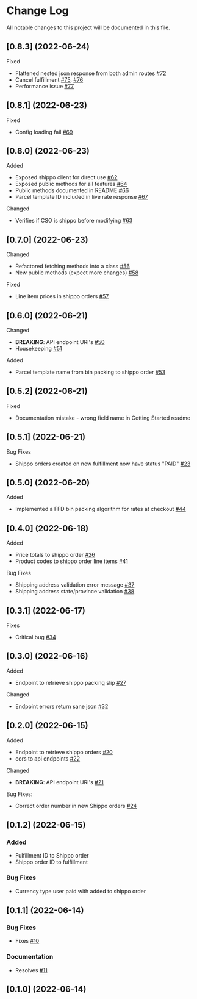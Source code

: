 # Change Log

All notable changes to this project will be documented in this file.
## [0.8.3] (2022-06-24)
Fixed
- Flattened nested json response from both admin routes [#72](https://github.com/macder/medusa-fulfillment-shippo/issues/72)
- Cancel fulfillment [#75](https://github.com/macder/medusa-fulfillment-shippo/issues/75), [#76](https://github.com/macder/medusa-fulfillment-shippo/issues/76)
- Performance issue [#77](https://github.com/macder/medusa-fulfillment-shippo/issues/77)
## [0.8.1] (2022-06-23)
Fixed
- Config loading fail [#69](https://github.com/macder/medusa-fulfillment-shippo/issues/69)
## [0.8.0] (2022-06-23)
Added
- Exposed shippo client for direct use [#62](https://github.com/macder/medusa-fulfillment-shippo/issues/62)
- Exposed public methods for all features [#64](https://github.com/macder/medusa-fulfillment-shippo/issues/64)
- Public methods documented in README [#66](https://github.com/macder/medusa-fulfillment-shippo/issues/66)
- Parcel template ID included in live rate response [#67](https://github.com/macder/medusa-fulfillment-shippo/issues/67)

Changed
- Verifies if CSO is shippo before modifying [#63](https://github.com/macder/medusa-fulfillment-shippo/issues/63)
## [0.7.0] (2022-06-23)
Changed
- Refactored fetching methods into a class [#56](https://github.com/macder/medusa-fulfillment-shippo/issues/56)
- New public methods (expect more changes) [#58](https://github.com/macder/medusa-fulfillment-shippo/issues/58)

Fixed
- Line item prices in shippo orders [#57](https://github.com/macder/medusa-fulfillment-shippo/issues/57)
## [0.6.0] (2022-06-21)
Changed
- **BREAKING**: API endpoint URI's [#50](https://github.com/macder/medusa-fulfillment-shippo/issues/50)
- Housekeeping [#51](https://github.com/macder/medusa-fulfillment-shippo/issues/51)

Added
- Parcel template name from bin packing to shippo order [#53](https://github.com/macder/medusa-fulfillment-shippo/issues/53)

## [0.5.2] (2022-06-21)
Fixed
- Documentation mistake - wrong field name in Getting Started readme
## [0.5.1] (2022-06-21)
Bug Fixes
- Shippo orders created on new fulfillment now have status "PAID" [#23](https://github.com/macder/medusa-fulfillment-shippo/issues/23)
## [0.5.0] (2022-06-20)
Added
- Implemented a FFD bin packing algorithm for rates at checkout [#44](https://github.com/macder/medusa-fulfillment-shippo/issues/44)
## [0.4.0] (2022-06-18)
Added
- Price totals to shippo order [#26](https://github.com/macder/medusa-fulfillment-shippo/issues/26)
- Product codes to shippo order line items [#41](https://github.com/macder/medusa-fulfillment-shippo/issues/41)

Bug Fixes
- Shipping address validation error message [#37](https://github.com/macder/medusa-fulfillment-shippo/issues/37)
- Shipping address state/province validation [#38](https://github.com/macder/medusa-fulfillment-shippo/issues/38)

## [0.3.1] (2022-06-17)
Fixes
- Critical bug [#34](https://github.com/macder/medusa-fulfillment-shippo/issues/34)
## [0.3.0] (2022-06-16)
Added
- Endpoint to retrieve shippo packing slip [#27](https://github.com/macder/medusa-fulfillment-shippo/issues/27)

Changed
- Endpoint errors return sane json [#32](https://github.com/macder/medusa-fulfillment-shippo/issues/32)
## [0.2.0] (2022-06-15)
Added
- Endpoint to retrieve shippo orders [#20](https://github.com/macder/medusa-fulfillment-shippo/issues/20)
- cors to api endpoints [#22](https://github.com/macder/medusa-fulfillment-shippo/issues/22)

Changed
- **BREAKING**: API endpoint URI's [#21](https://github.com/macder/medusa-fulfillment-shippo/issues/21)

Bug Fixes:
- Correct order number in new Shippo orders [#24](https://github.com/macder/medusa-fulfillment-shippo/issues/24)


## [0.1.2] (2022-06-15)
### Added
- Fulfillment ID to Shippo order
- Shippo order ID to fulfillment

### Bug Fixes
- Currency type user paid with added to shippo order
## [0.1.1] (2022-06-14)
### Bug Fixes
- Fixes [#10](https://github.com/macder/medusa-fulfillment-shippo/issues/10)
### Documentation
- Resolves [#11](https://github.com/macder/medusa-fulfillment-shippo/issues/11)

## [0.1.0] (2022-06-14)
